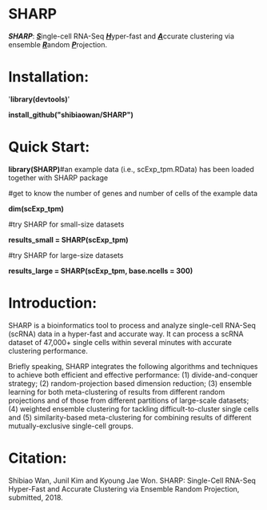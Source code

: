 # SHARP
**_SHARP_**: <b><u><i>S</i></u></b>ingle-cell RNA-Seq <b><u><i>H</i></u></b>yper-fast and <b><u><i>A</i></u></b>ccurate clustering via ensemble <b><u><i>R</i></u></b>andom <b><u><i>P</i></u></b>rojection.

# Installation: 

'**library(devtools)**'

**install_github("shibiaowan/SHARP")**

# Quick Start: 

**library(SHARP)**#an example data (i.e., scExp_tpm.RData) has been loaded together with SHARP package

#get to know the number of genes and number of cells of the example data

**dim(scExp_tpm)**

#try SHARP for small-size datasets

**results_small = SHARP(scExp_tpm)**

#try SHARP for large-size datasets

**results_large = SHARP(scExp_tpm, base.ncells = 300)**

# Introduction: 

SHARP is a bioinformatics tool to process and analyze single-cell RNA-Seq (scRNA) data  in a hyper-fast and accurate way. It can process a scRNA dataset of 47,000+ single cells within several minutes with accurate clustering performance. 

Briefly speaking, SHARP integrates the following algorithms and techniques to achieve both efficient and effective performance: (1) divide-and-conquer strategy; (2) random-projection based dimension reduction; (3) ensemble learning for both meta-clustering of results from different random projections and of those from different partitions of large-scale datasets; (4) weighted ensemble clustering for tackling difficult-to-cluster single cells and (5) similarity-based meta-clustering for combining results of different mutually-exclusive single-cell groups.

# Citation:

Shibiao Wan, Junil Kim and Kyoung Jae Won. SHARP: Single-Cell RNA-Seq Hyper-Fast and Accurate Clustering via Ensemble Random Projection, submitted, 2018.
